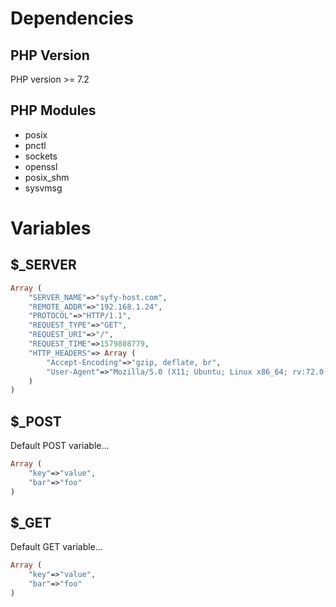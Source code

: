# Dependencies
## PHP Version
PHP version >= 7.2

## PHP Modules

- posix
- pnctl
- sockets
- openssl
- posix_shm
- sysvmsg

# Variables

## $_SERVER

```php
Array (
	"SERVER_NAME"=>"syfy-host.com",
	"REMOTE_ADDR"=>"192.168.1.24",
	"PROTOCOL"=>"HTTP/1.1",
	"REQUEST_TYPE"=>"GET",
	"REQUEST_URI"=>"/",
	"REQUEST_TIME"=>1579808779,
	"HTTP_HEADERS"=> Array (
		"Accept-Encoding"=>"gzip, deflate, br",
		"User-Agent"=>"Mozilla/5.0 (X11; Ubuntu; Linux x86_64; rv:72.0) Gecko/20100101 Firefox/72.0"
	)
)
```

## $_POST
Default POST variable...
```php
Array (
	"key"=>"value",
	"bar"=>"foo"
)
```

## $_GET
Default GET variable...
```php
Array (
	"key"=>"value",
	"bar"=>"foo"
)
```
